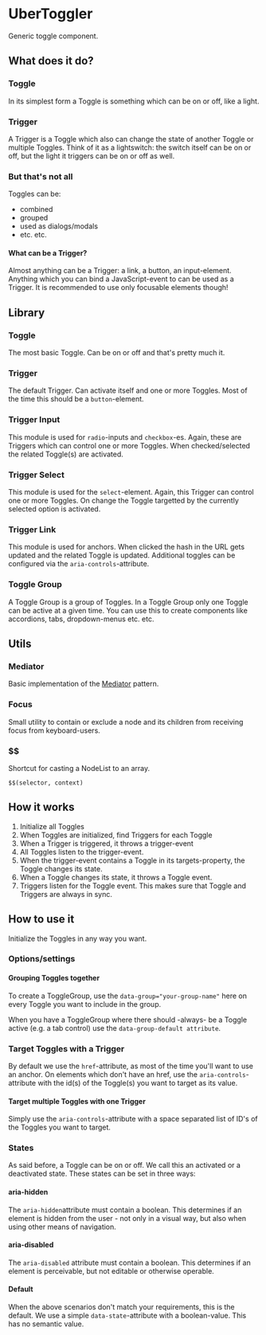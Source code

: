 # UberToggler

Generic toggle component.

## What does it do?

### Toggle

In its simplest form a Toggle is something which can be on or off, like a light.

### Trigger

A Trigger is a Toggle which also can change the state of another Toggle or multiple Toggles. Think of it as a
lightswitch: the switch itself can be on or off, but the light it triggers can be on or off as well.

### But that's not all

Toggles can be:

- combined
- grouped
- used as dialogs/modals
- etc. etc.

#### What can be a Trigger?

Almost anything can be a Trigger: a link, a button, an input-element. Anything which you can bind a JavaScript-event to
can be used as a Trigger. It is recommended to use only focusable elements though!

## Library

### Toggle

The most basic Toggle. Can be on or off and that's pretty much it.

### Trigger

The default Trigger. Can activate itself and one or more Toggles. Most of the time this should be a `button`-element.

### Trigger Input

This module is used for `radio`-inputs and `checkbox`-es. Again, these are Triggers which can control one or more Toggles. When checked/selected the related Toggle(s) are activated.

### Trigger Select

This module is used for the `select`-element. Again, this Trigger can control one or more Toggles. On change the Toggle targetted by the currently selected option is activated.

### Trigger Link

This module is used for anchors. When clicked the hash in the URL gets updated and the related Toggle is updated. Additional toggles can be configured via the `aria-controls`-attribute.

### Toggle Group

A Toggle Group is a group of Toggles. In a Toggle Group only one Toggle can be active at a given time. You can
use this to create components like accordions, tabs, dropdown-menus etc. etc.

## Utils

### Mediator

Basic implementation of the [Mediator](https://carldanley.com/js-mediator-pattern/) pattern.

### Focus

Small utility to contain or exclude a node and its children from receiving focus from keyboard-users.


### $$

Shortcut for casting a NodeList to an array.

```$$(selector, context)```

## How it works

1. Initialize all Toggles
2. When Toggles are initialized, find Triggers for each Toggle
3. When a Trigger is triggered, it throws a trigger-event
4. All Toggles listen to the trigger-event.
5. When the trigger-event contains a Toggle in its targets-property, the Toggle changes its state.
6. When a Toggle changes its state, it throws a Toggle event.
7. Triggers listen for the Toggle event. This makes sure that Toggle and Triggers are always in sync.

## How to use it

Initialize the Toggles in any way you want.

### Options/settings

#### Grouping Toggles together

To create a ToggleGroup, use the `data-group="your-group-name"` here on every Toggle you want to include in the group.

When you have a ToggleGroup where there should -always- be a Toggle active (e.g. a tab control) use the `data-group-default attribute`.

### Target Toggles with a Trigger

By default we use the `href`-attribute, as most of the time you'll want to use an anchor. On elements which don't have an href, use the `aria-controls`-attribute with the id(s) of the Toggle(s) you want to target as its value.

#### Target multiple Toggles with one Trigger

Simply use the `aria-controls`-attribute with a space separated list of ID's of the Toggles you want to target.

### States

As said before, a Toggle can be on or off. We call this an activated or a deactivated state. These states can be set in three ways:

#### aria-hidden

The `aria-hidden`attribute must contain a boolean. This determines if an element is hidden from the user - not only in a visual way, but also when using other means of navigation.

#### aria-disabled

The `aria-disabled` attribute must contain a boolean. This determines if an element is perceivable, but not editable or otherwise operable.

#### Default

When the above scenarios don't match your requirements, this is the default. We use a simple `data-state`-attribute with a boolean-value. This has no semantic value.